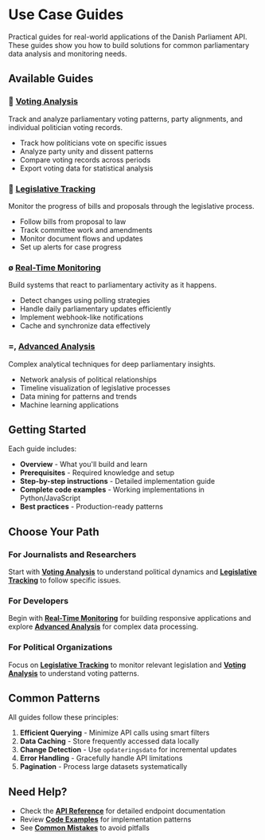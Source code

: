# Use Case Guides

Practical guides for real-world applications of the Danish Parliament API. These guides show you how to build solutions for common parliamentary data analysis and monitoring needs.

## Available Guides

### 📜 [Voting Analysis](voting-analysis/)
Track and analyze parliamentary voting patterns, party alignments, and individual politician voting records.

- Track how politicians vote on specific issues
- Analyze party unity and dissent patterns
- Compare voting records across periods
- Export voting data for statistical analysis

### 📜 [Legislative Tracking](legislative-tracking/)
Monitor the progress of bills and proposals through the legislative process.

- Follow bills from proposal to law
- Track committee work and amendments
- Monitor document flows and updates
- Set up alerts for case progress

### ø [Real-Time Monitoring](real-time-monitoring/)
Build systems that react to parliamentary activity as it happens.

- Detect changes using polling strategies
- Handle daily parliamentary updates efficiently
- Implement webhook-like notifications
- Cache and synchronize data effectively

### =, [Advanced Analysis](advanced-analysis/)
Complex analytical techniques for deep parliamentary insights.

- Network analysis of political relationships
- Timeline visualization of legislative processes
- Data mining for patterns and trends
- Machine learning applications

## Getting Started

Each guide includes:
- **Overview** - What you'll build and learn
- **Prerequisites** - Required knowledge and setup
- **Step-by-step instructions** - Detailed implementation guide
- **Complete code examples** - Working implementations in Python/JavaScript
- **Best practices** - Production-ready patterns

## Choose Your Path

### For Journalists and Researchers
Start with **[Voting Analysis](voting-analysis/)** to understand political dynamics and **[Legislative Tracking](legislative-tracking/)** to follow specific issues.

### For Developers
Begin with **[Real-Time Monitoring](real-time-monitoring/)** for building responsive applications and explore **[Advanced Analysis](advanced-analysis/)** for complex data processing.

### For Political Organizations
Focus on **[Legislative Tracking](legislative-tracking/)** to monitor relevant legislation and **[Voting Analysis](voting-analysis/)** to understand voting patterns.

## Common Patterns

All guides follow these principles:

1. **Efficient Querying** - Minimize API calls using smart filters
2. **Data Caching** - Store frequently accessed data locally
3. **Change Detection** - Use `opdateringsdato` for incremental updates
4. **Error Handling** - Gracefully handle API limitations
5. **Pagination** - Process large datasets systematically

## Need Help?

- Check the **[API Reference](../api-reference/)** for detailed endpoint documentation
- Review **[Code Examples](../code-examples/)** for implementation patterns
- See **[Common Mistakes](../getting-started/common-mistakes/)** to avoid pitfalls